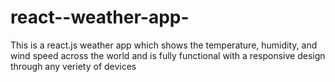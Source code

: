 # react--weather-app-
This is a react.js weather app which shows the temperature, humidity, and wind speed across the world and is fully functional with a responsive design through any veriety of devices
